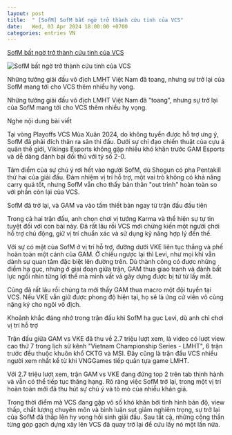 ```yaml
---
layout: post
title:  " [SofM] SofM bất ngờ trở thành cứu tinh của VCS"
date:   Wed, 03 Apr 2024 18:00:00 +0700
categories: entries VN
---
```

[SofM bất ngờ trở thành cứu tinh của VCS](https://thethao247.vn/400-sofm-bat-ngo-tro-thanh-cuu-tinh-cua-vcs-d322177.html)

![SofM bất ngờ trở thành cứu tinh của VCS](https://cdn-img.thethao247.vn/storage/files/haibui/social-thumb/2024/04/04/chrome-q4fyipcipl-1712195962-090202avatar.png)

Những tưởng giải đấu vô địch LMHT Việt Nam đã toang, nhưng sự trở lại của SofM mang tới cho VCS thêm nhiều hy vọng.

Những tưởng giải đấu vô địch LMHT Việt Nam đã "toang", nhưng sự trở lại của SofM mang tới cho VCS thêm nhiều hy vọng.

Nghe nội dung bài viết

Tại vòng Playoffs VCS Mùa Xuân 2024, do không tuyển được hỗ trợ ưng ý, SofM đã phải đích thân ra sân thi đấu. Dưới sự chỉ đạo chiến thuật của cựu á quân thế giới, Vikings Esports không gặp nhiều khó khăn trước GAM Esports và dễ dàng đánh bại đối thủ với tỷ số 2-0.

Tâm điểm của sự chú ý rơi hết vào người SofM, dù Shogun có pha Pentakill thứ hai của giải đấu. Đảm nhiệm vị trí hỗ trợ, một vai trò không có khả năng carry quá tốt, nhưng SofM vẫn cho thấy bản thân "out trình" hoàn toàn so với phần còn lại của VCS.

SofM đã trở lại, và GAM va vào tấm thiết bản ngay từ trận đấu đầu tiên

Trong cả hai trận đấu, anh chọn chơi vị tướng Karma và thể hiện sự tự tin tuyệt đối với con bài này. Đã rất lâu rồi VCS mới chứng kiến một người chơi hỗ trợ chủ động, giữ vị trí chuẩn xác và sử dụng kỹ năng hợp lý đến thế.

Với sự có mặt của SofM ở vị trí hỗ trợ, đường dưới VKE liên tục thắng và phế hoàn toàn một cánh của GAM. Ở chiều ngược lại thì Levi, như mọi khi vẫn dành sự quan tâm đặc biệt lên đường trên. Dù thành công có được những điểm hạ gục, nhưng ở giai đoạn giữa trận, GAM thua giao tranh và đành bất lực ngồi nhìn từng lợi thế mà mình vất vả gây dựng được bị từ từ lấy mất.

Cũng đã rất lâu rồi chúng ta mới thấy GAM thua macro một đội tuyển tại VCS. Nếu VKE vẫn giữ được phong độ hiện tại, họ sẽ là ứng cử viên vô cùng nặng ký cho ngôi vô địch.

Khoảnh khắc đáng nhớ trong trận đấu khi SofM hạ gục Levi, dù anh chỉ chơi vị trí hỗ trợ

Trận đấu giữa GAM vs VKE đã thu về 2.7 triệu lượt xem, là video có lượt view cao thứ 7 trong lịch sử kênh "Vietnam Championship Series - LMHT", 6 trận trước đều thuộc khuôn khổ CKTG và MSI. Đây cũng là trận đấu VCS nhiều người xem nhất kể từ khi VNGGames tiếp quản tựa game LMHT.

Với 2.7 triệu lượt xem, trận GAM vs VKE đang đứng top 2 trên tab thịnh hành và vẫn có thể tiếp tục thăng hạng. Rõ ràng việc SofM trở lại, trong một vị trí hoàn toàn mới đã thu hút sự chú ý và tò mò của nhiều khán giả.

Trong thời điểm mà VCS đang gặp vô số khó khăn bởi tình hình bán độ, view thấp, chất lượng chuyên môn và bình luận sụt giảm nghiêm trọng, sự trở lại của SofM đã thắp lên hy vọng hồi sinh giải đấu. Sau tất cả, những công thần từng góp gạch dựng xây lên VCS đã quay trở lại để cứu lấy nó một lần nữa.

